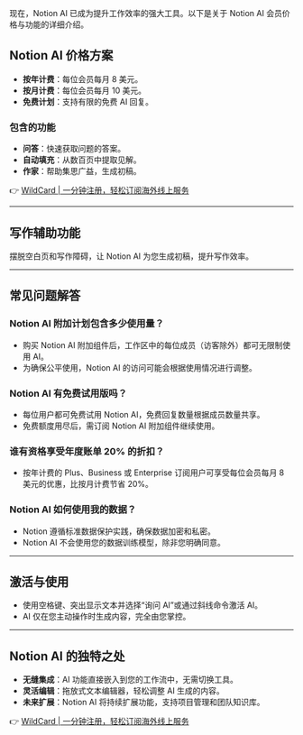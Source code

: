 现在，Notion AI 已成为提升工作效率的强大工具。以下是关于 Notion AI 会员价格与功能的详细介绍。

## Notion AI 价格方案

- **按年计费**：每位会员每月 8 美元。
- **按月计费**：每位会员每月 10 美元。
- **免费计划**：支持有限的免费 AI 回复。

### 包含的功能

- **问答**：快速获取问题的答案。
- **自动填充**：从数百页中提取见解。
- **作家**：帮助集思广益，生成初稿。

👉 [WildCard | 一分钟注册，轻松订阅海外线上服务](https://bit.ly/bewildcard)

---

## 写作辅助功能

摆脱空白页和写作障碍，让 Notion AI 为您生成初稿，提升写作效率。

---

## 常见问题解答

### Notion AI 附加计划包含多少使用量？

- 购买 Notion AI 附加组件后，工作区中的每位成员（访客除外）都可无限制使用 AI。
- 为确保公平使用，Notion AI 的访问可能会根据使用情况进行调整。

### Notion AI 有免费试用版吗？

- 每位用户都可免费试用 Notion AI，免费回复数量根据成员数量共享。
- 免费额度用尽后，需订阅 Notion AI 附加组件继续使用。

### 谁有资格享受年度账单 20% 的折扣？

- 按年计费的 Plus、Business 或 Enterprise 订阅用户可享受每位会员每月 8 美元的优惠，比按月计费节省 20%。

### Notion AI 如何使用我的数据？

- Notion 遵循标准数据保护实践，确保数据加密和私密。
- Notion AI 不会使用您的数据训练模型，除非您明确同意。

---

## 激活与使用

- 使用空格键、突出显示文本并选择“询问 AI”或通过斜线命令激活 AI。
- AI 仅在您主动操作时生成内容，完全由您掌控。

---

## Notion AI 的独特之处

- **无缝集成**：AI 功能直接嵌入到您的工作流中，无需切换工具。
- **灵活编辑**：拖放式文本编辑器，轻松调整 AI 生成的内容。
- **未来扩展**：Notion AI 将持续扩展功能，支持项目管理和团队知识库。

👉 [WildCard | 一分钟注册，轻松订阅海外线上服务](https://bit.ly/bewildcard)